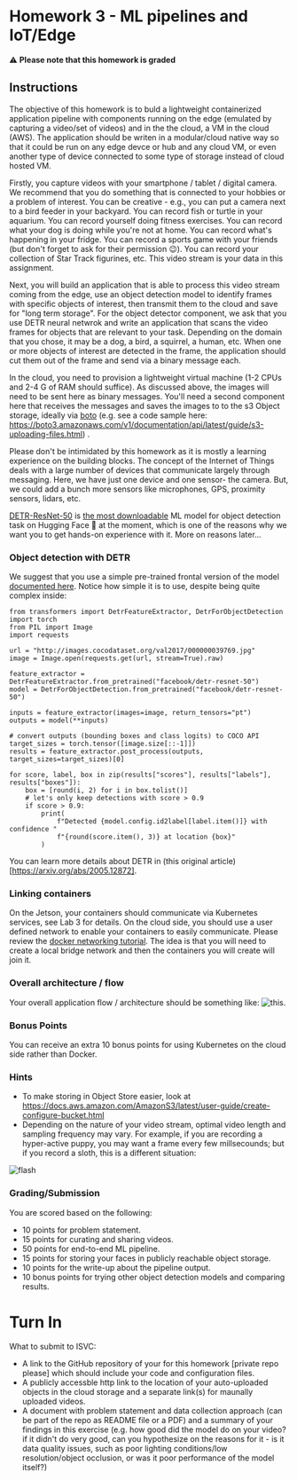 # Homework 3 - ML pipelines and IoT/Edge

 :warning: **Please note that this homework is graded**

## Instructions

The objective of this homework is to buld a lightweight containerized application pipeline with components running on the edge (emulated by capturing a video/set of videos) and in the the cloud, a VM in the cloud (AWS).  The application should be writen in a modular/cloud native way so that it could be run on any edge devce or hub and any cloud VM, or even another type of device connected to some type of storage instead of cloud hosted VM.   

Firstly, you capture videos with your smartphone / tablet / digital camera. We recommend that you do something that is connected to your hobbies or a problem of interest. You can be creative - e.g., you can put a camera next to a bird feeder in your backyard. You can record fish or turtle in your aquarium. You can record yourself doing fitness exercises. You can record what your dog is doing while you're not at home. You can record what's happening in your fridge. You can record a sports game with your friends (but don't forget to ask for their permission 😉). You can record your collection of Star Track figurines, etc. This video stream is your data in this assignment. 

Next, you will build an application that is able to process this video stream coming from the edge, use an object detection model to identify frames with specific objects of interest, then transmit them to the cloud  and save for "long term storage".  For the object detector component, we ask that you use DETR neural netwrok and write an application that scans the video frames for objects that are relevant to your task. Depending on the domain that you chose, it may be a dog, a bird, a squirrel, a human, etc. When one or more objects of interest are detected in the frame, the application should cut them out of the frame and send via a binary message each.   

In the cloud, you need to provision a lightweight virtual machine (1-2 CPUs and 2-4 G of RAM should suffice). As discussed above, the images will need to be sent here as binary messages.  You'll need a second component here that receives the messages and saves the images to to the s3 Object storage, ideally via [boto](https://pypi.org/project/boto) (e.g. see a code sample here: https://boto3.amazonaws.com/v1/documentation/api/latest/guide/s3-uploading-files.html) .

Please don't be intimidated by this homework as it is mostly a learning experience on the building blocks. The concept of the Internet of Things deals with a large number of devices that communicate largely through messaging. Here, we have just one device and one sensor- the camera.  But, we could add a bunch more sensors like microphones, GPS, proximity sensors, lidars, etc.

[DETR-ResNet-50](https://huggingface.co/facebook/detr-resnet-50)  is [the most downloadable](https://huggingface.co/models?pipeline_tag=object-detection&sort=downloads) ML model for object detection task on Hugging Face 🤗 at the moment, which is one of the reasons why we want you to get hands-on experience with it. More on reasons later...

### Object detection with DETR 
We suggest that you use a simple pre-trained frontal version of the model [documented here](https://huggingface.co/docs/transformers/model_doc/detr).  Notice how simple it is to use, despite being quite complex inside:
```
from transformers import DetrFeatureExtractor, DetrForObjectDetection
import torch
from PIL import Image
import requests

url = "http://images.cocodataset.org/val2017/000000039769.jpg"
image = Image.open(requests.get(url, stream=True).raw)

feature_extractor = DetrFeatureExtractor.from_pretrained("facebook/detr-resnet-50")
model = DetrForObjectDetection.from_pretrained("facebook/detr-resnet-50")

inputs = feature_extractor(images=image, return_tensors="pt")
outputs = model(**inputs)

# convert outputs (bounding boxes and class logits) to COCO API
target_sizes = torch.tensor([image.size[::-1]])
results = feature_extractor.post_process(outputs, target_sizes=target_sizes)[0]

for score, label, box in zip(results["scores"], results["labels"], results["boxes"]):
    box = [round(i, 2) for i in box.tolist()]
    # let's only keep detections with score > 0.9
    if score > 0.9:
        print(
            f"Detected {model.config.id2label[label.item()]} with confidence "
            f"{round(score.item(), 3)} at location {box}"
        )
```
You can learn more details about DETR in (this original article)[https://arxiv.org/abs/2005.12872].


### Linking containers
On the Jetson, your containers should communicate via Kubernetes services, see Lab 3 for details.  On the cloud side, you should use a user defined network to enable your containers to easily communicate.  Please review the [docker networking tutorial](https://docs.docker.com/network/network-tutorial-standalone/#use-user-defined-bridge-networks).  The idea is that you will need to create a local bridge network and then the containers you will create will join it.

### Overall architecture / flow
Your overall application flow / architecture should be something like: ![this](hw3.png).

### Bonus Points
You can receive an extra 10 bonus points for using Kubernetes on the cloud side rather than Docker.


### Hints
- To make storing in Object Store easier, look at https://docs.aws.amazon.com/AmazonS3/latest/user-guide/create-configure-bucket.html
- Depending on the nature of your video stream, optimal video length and sampling frequency may vary. For example, if you are recording a hyper-active puppy, you may want a frame every few millsecounds; but if you record a sloth, this is a different situation:

![flash](https://media.tenor.com/lWXg5ivpQUQAAAAC/zootopia-flash.gif)
 

### Grading/Submission
You are scored based on the following:

- 10 points for problem statement.
- 15 points for curating and sharing videos.
- 50 points for end-to-end ML pipeline.
- 15 points for storing your faces in publicly reachable object storage.
- 10 points for the write-up about the pipeline output.
- 10 bonus points for trying other object detection models and comparing results.

# Turn In
What to submit to ISVC:
- A link to the GitHub repository of your for this homework [private repo please] which should include your code and configuration files.   
- A publicly accessble http link to the location of your auto-uploaded objects in the cloud storage and a separate link(s) for maunally uploaded videos. 
- A document with problem statement and data collection approach (can be part of the repo as README file or a PDF) and a summary of your findings in this exercise (e.g. how good did the model do on your video? if it didn't do very good, can you hypothesize on the reasons for it - is it data quality issues, such as poor lighting conditions/low resolution/object occlusion, or was it poor performance of the model itself?)

